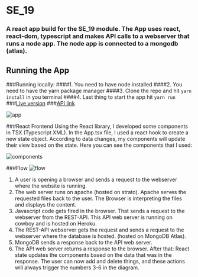 # SE_19
### A react app build for the SE_19 module. The App uses react, react-dom, typescript and makes API calls to a webserver that runs a node app. The node app is connected to a mongodb (atlas).
## Running the App
###Running locally:
####1. You need to have node installed
####2. You  need to have the yarn package manager
####3. Clone the repo and hit `yarn install` in you terminal
####4. Last thing to start the app hit `yarn run`
###[Live version](https://www.chimp.berlin/se19/)
###[API link](https://dry-refuge-25840.herokuapp.com)

![app](https://i.ibb.co/Z6qtCY1/Screenshot-2021-04-28-at-15-16-36.png)

###React Frontend
Using the React library, I developed some components in TSX (Typescript XML). In the App.tsx file, I used a react hook to create a new state object. According to data changes, my components will update their view based on the state. Here you can see the components that I used:

![components](https://i.ibb.co/M14w8bv/Screenshot-2021-04-28-at-20-46-07.png)

###Flow
![flow](https://i.ibb.co/CsNXx6Q/Screenshot-2021-04-28-at-21-15-12.png)
1. A user is opening a browser and sends a request to the webserver where the website is running.  
2. The web server runs on apache (hosted on strato). Apache serves the requested files back to the user. The Browser is interpreting the files and displays the content.  
3. Javascript code gets fired in the browser. That sends a request to the webserver from the REST-API. This API web server is running on cowboy and is hosted on Heroku.  
4. The REST-API webserver gets the request and sends a request to the webserver where the database is hosted. (hosted on MongoDB Atlas).  
5. MongoDB sends a response back to the API web server.  
6. The API web server returns a response to the browser. After that: React state updates the components based on the data that was in the response. The user can now add and delete things, and these actions will always trigger the numbers 3-6 in the diagram.